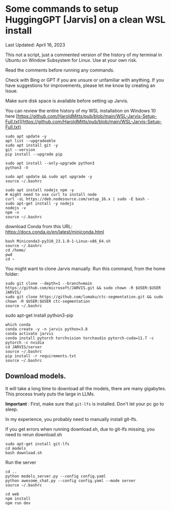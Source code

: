 # Some commands to setup HuggingGPT [Jarvis] on a clean WSL install 
Last Updated: April 16, 2023

This not a script, just a commented version of the history of my terminal in Ubuntu on Window Subsystem for Linux. Use at your own risk. 

Read the comments before running any commands.

Check with Bing or GPT if you are unsure or unfamiliar with anything. 
If you have suggestions for improvements, please let me know by creating an Issue.

Make sure disk space is available before setting up Jarvis.

You can review the entire history of my WSL installation on Windows 10 here [https://github.com/HaroldMitts/pub/blob/main/WSL-Jarvis-Setup-Full.txt](https://github.com/HaroldMitts/pub/blob/main/WSL-Jarvis-Setup-Full.txt)


```
sudo apt update -y
apt list --upgradeable
sudo apt install git -y
git --version
pip install --upgrade pip
```

```
sudo apt install --only-upgrade python3
python3 -V
```

```
sudo apt update && sudo apt upgrade -y
source ~/.bashrc
```

```
sudo apt install nodejs npm -y
# might need to use curl to install node
curl -sL https://deb.nodesource.com/setup_16.x | sudo -E bash -
sudo apt-get install -y nodejs
nodejs -v
npm -v
source ~/.bashrc
```

download Conda from this URL: https://docs.conda.io/en/latest/miniconda.html

```
bash Miniconda3-py310_23.1.0-1-Linux-x86_64.sh
source ~/.bashrc
cd /home/
pwd
cd ~
```

You might want to clone Jarvis manually. Run this command, from the home folder:

```
sudo git clone --depth=1 --branch=main https://github.com/microsoft/JARVIS.git && sudo chown -R $USER:$USER JARVIS/
sudo git clone https://github.com/lumaku/ctc-segmentation.git && sudo chown -R $USER:$USER ctc-segmentation
source ~/.bashrc
```
sudo apt-get install python3-pip

```
which conda
conda create -y -n jarvis python=3.8
conda activate jarvis
conda install pytorch torchvision torchaudio pytorch-cuda=11.7 -c pytorch -c nvidia
cd JARVIS/server
source ~/.bashrc
pip install -r requirements.txt
source ~/.bashrc
```

## Download models. 

It will take a long time to download all the models, there are many gigabytes. This process truely puts the large in LLMs.

**Important** : First, make sure that `git-lfs` is installed. Don't let your pc go to sleep.

In my experience, you probably need to manually install git-lfs.

If you get errors when running download.sh, due to git-lfs missing, you need to rerun download.sh

```
sudo apt-get install git-lfs
cd models
bash download.sh 
```

Run the server

```
cd ..
python models_server.py --config config.yaml 
python awesome_chat.py --config config.yaml --mode server 
source ~/.bashrc
```

```
cd web
npm install
npm run dev
```